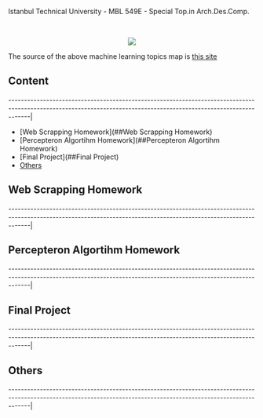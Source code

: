   
Istanbul Technical University - MBL 549E - Special Top.in Arch.Des.Comp.

<br/>
<p align="center">
  <img src="https://i.vas3k.ru/7vx.jpg">
</p>

The source of the above machine learning topics map is [this site](https://vas3k.com/blog/machine_learning/)

## Content
-------------------------------------------------------------------------------------------------------------------------------------------------------------------|

* [Web Scrapping Homework](##Web Scrapping Homework)
* [Percepteron Algortihm Homework](##Percepteron Algortihm Homework)
* [Final Project](##Final Project)
* [Others](##Others)

## Web Scrapping Homework
-------------------------------------------------------------------------------------------------------------------------------------------------------------------|

## Percepteron Algortihm Homework
-------------------------------------------------------------------------------------------------------------------------------------------------------------------|

## Final Project
-------------------------------------------------------------------------------------------------------------------------------------------------------------------|

## Others
-------------------------------------------------------------------------------------------------------------------------------------------------------------------|
